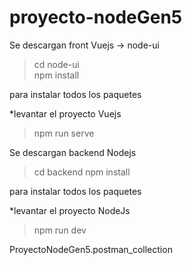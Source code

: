 # proyecto-nodeGen5

Se descargan front Vuejs  -> node-ui

>cd node-ui  
 >npm install 
 
para instalar todos los paquetes 

*levantar el proyecto Vuejs
 >npm run serve


Se descargan backend Nodejs

>cd backend
 >npm install 
 
para instalar todos los paquetes 

*levantar el proyecto NodeJs
 >npm run dev

ProyectoNodeGen5.postman_collection